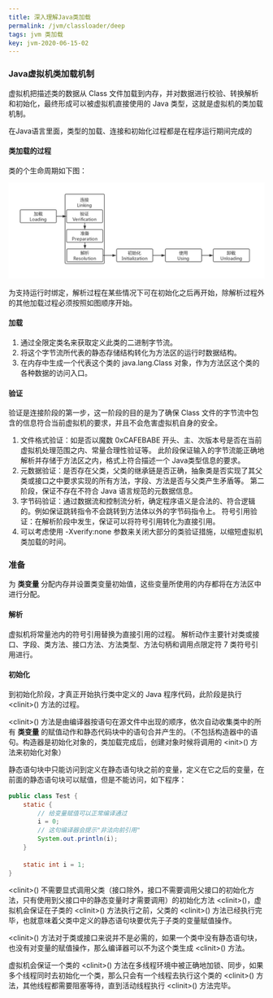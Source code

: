 ```yaml
---
title: 深入理解Java类加载
permalink: /jvm/classloader/deep
tags: jvm 类加载
key: jvm-2020-06-15-02
---
```

### Java虚拟机类加载机制

虚拟机把描述类的数据从 Class 文件加载到内存，并对数据进行校验、转换解析和初始化，最终形成可以被虚拟机直接使用的 Java 类型，这就是虚拟机的类加载机制。

在Java语言里面，类型的加载、连接和初始化过程都是在程序运行期间完成的

#### 类加载的过程

类的个生命周期如下图：

![pic1](/assets/images/jvm/14923529-ac753500687cf9d2.png)

为支持运行时绑定，解析过程在某些情况下可在初始化之后再开始，除解析过程外的其他加载过程必须按照如图顺序开始。

#### 加载

1. 通过全限定类名来获取定义此类的二进制字节流。
2. 将这个字节流所代表的静态存储结构转化为方法区的运行时数据结构。
3. 在内存中生成一个代表这个类的 java.lang.Class 对象，作为方法区这个类的各种数据的访问入口。

#### 验证

验证是连接阶段的第一步，这一阶段的目的是为了确保 Class 文件的字节流中包含的信息符合当前虚拟机的要求，并且不会危害虚拟机自身的安全。

1.  文件格式验证：如是否以魔数 0xCAFEBABE 开头、主、次版本号是否在当前虚拟机处理范围之内、常量合理性验证等。
此阶段保证输入的字节流能正确地解析并存储于方法区之内，格式上符合描述一个 Java类型信息的要求。
2. 元数据验证：是否存在父类，父类的继承链是否正确，抽象类是否实现了其父类或接口之中要求实现的所有方法，字段、方法是否与父类产生矛盾等。
第二阶段，保证不存在不符合 Java 语言规范的元数据信息。
3. 字节码验证：通过数据流和控制流分析，确定程序语义是合法的、符合逻辑的。例如保证跳转指令不会跳转到方法体以外的字节码指令上。
符号引用验证：在解析阶段中发生，保证可以将符号引用转化为直接引用。
4. 可以考虑使用 -Xverify:none 参数来关闭大部分的类验证措施，以缩短虚拟机类加载的时间。

### 准备

为 __类变量__ 分配内存并设置类变量初始值，这些变量所使用的内存都将在方法区中进行分配。

#### 解析

虚拟机将常量池内的符号引用替换为直接引用的过程。
解析动作主要针对类或接口、字段、类方法、接口方法、方法类型、方法句柄和调用点限定符 7 类符号引用进行。

#### 初始化

到初始化阶段，才真正开始执行类中定义的 Java 程序代码，此阶段是执行 \<clinit\>() 方法的过程。

\<clinit\>() 方法是由编译器按语句在源文件中出现的顺序，依次自动收集类中的所有 __类变量__ 的赋值动作和静态代码块中的语句合并产生的。（不包括构造器中的语句。构造器是初始化对象的，类加载完成后，创建对象时候将调用的 \<init\>() 方法来初始化对象）

静态语句块中只能访问到定义在静态语句块之前的变量，定义在它之后的变量，在前面的静态语句块可以赋值，但是不能访问，如下程序：

```java
public class Test {
    static {
        // 给变量赋值可以正常编译通过
        i = 0;
        // 这句编译器会提示"非法向前引用"
        System.out.println(i);
    }

    static int i = 1;
}
```
\<clinit\>() 不需要显式调用父类（接口除外，接口不需要调用父接口的初始化方法，只有使用到父接口中的静态变量时才需要调用）的初始化方法 \<clinit\>()，虚拟机会保证在子类的 \<clinit\>() 方法执行之前，父类的 \<clinit\>() 方法已经执行完毕，也就意味着父类中定义的静态语句块要优先于子类的变量赋值操作。

\<clinit\>() 方法对于类或接口来说并不是必需的，如果一个类中没有静态语句块，也没有对变量的赋值操作，那么编译器可以不为这个类生成 \<clinit\>() 方法。

虚拟机会保证一个类的 \<clinit\>() 方法在多线程环境中被正确地加锁、同步，如果多个线程同时去初始化一个类，那么只会有一个线程去执行这个类的 \<clinit\>() 方法，其他线程都需要阻塞等待，直到活动线程执行 \<clinit\>() 方法完毕。
